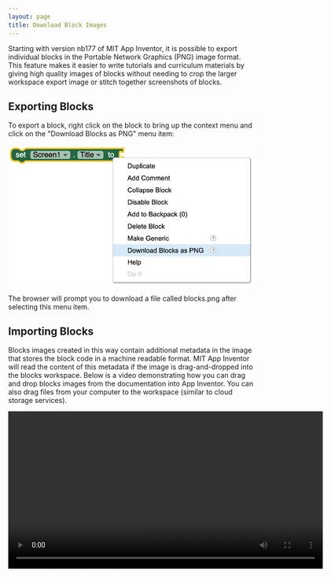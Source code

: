 ```yaml
---
layout: page
title: Download Block Images
---
```


Starting with version nb177 of MIT App Inventor, it is possible to export individual blocks in the Portable Network Graphics (PNG) image format. This feature makes it easier to write tutorials and curriculum materials by giving high quality images of blocks without needing to crop the larger workspace export image or stitch together screenshots of blocks.

## Exporting Blocks

To export a block, right click on the block to bring up the context menu and click on the "Download Blocks as PNG" menu item:

![Right click menu on a block showing the Download Blocks as PNG menu item](download-blocks-menu.png)

The browser will prompt you to download a file called blocks.png after selecting this menu item.

## Importing Blocks

Blocks images created in this way contain additional metadata in the image that stores the block code in a machine readable format. MIT App Inventor will read the content of this metadata if the image is drag-and-dropped into the blocks workspace. Below is a video demonstrating how you can drag and drop blocks images from the documentation into App Inventor. You can also drag files from your computer to the workspace (similar to cloud storage services).

<video width="640" height="320">
<source src="drag-and-drop.mp4" type="video/mp4" />
Your browser does not support playing this video.
</video>
